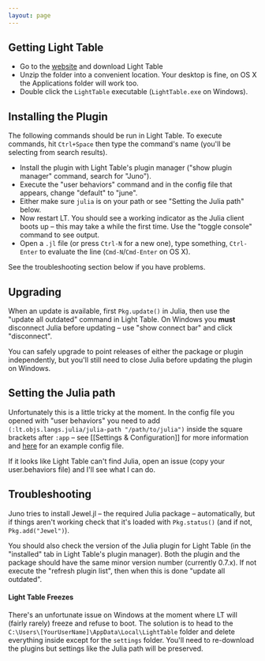 ```yaml
---
layout: page
---
```

## Getting Light Table

* Go to the [website](http://www.lighttable.com/) and download Light Table
* Unzip the folder into a convenient location. Your desktop is fine, on OS X the Applications folder will work too.
* Double click the `LightTable` executable (`LightTable.exe` on Windows).

## Installing the Plugin

The following commands should be run in Light Table. To execute commands, hit `Ctrl+Space` then type the command's name (you'll be selecting from search results).

* Install the plugin with Light Table's plugin manager ("show plugin manager" command, search for "Juno").
* Execute the "user behaviors" command and in the config file that appears, change "default" to "june".
* Either make sure `julia` is on your path or see "Setting the Julia path" below.
* Now restart LT. You should see a working indicator as the Julia client boots up – this may take a while the first time. Use the "toggle console" command to see output.
* Open a `.jl` file (or press `Ctrl-N` for a new one), type something, `Ctrl-Enter` to evaluate the line (`Cmd-N`/`Cmd-Enter` on OS X).

See the troubleshooting section below if you have problems.

## Upgrading

When an update is available, first `Pkg.update()` in Julia, then use the "update all outdated" command in Light Table. On Windows you **must** disconnect Julia before updating – use "show connect bar" and click "disconnect".

You can safely upgrade to point releases of either the package or plugin independently, but you'll still need to close Julia before updating the plugin on Windows.

## Setting the Julia path

Unfortunately this is a little tricky at the moment. In the config file you opened with "user behaviors" you need to add `(:lt.objs.langs.julia/julia-path "/path/to/julia")` inside the square brackets after `:app` – see [[Settings & Configuration]] for more information and [here](https://gist.github.com/one-more-minute/9882389) for an example config file.

If it looks like Light Table can't find Julia, open an issue (copy your user.behaviors file) and I'll see what I can do.

## Troubleshooting

Juno tries to install Jewel.jl – the required Julia package – automatically, but if things aren't working check that it's loaded with `Pkg.status()` (and if not, `Pkg.add("Jewel")`).

You should also check the version of the Julia plugin for Light Table (in the "installed" tab in Light Table's plugin manager). Both the plugin and the package should have the same minor version number (currently 0.7.x). If not execute the "refresh plugin list", then when this is done "update all outdated".

#### Light Table Freezes

There's an unfortunate issue on Windows at the moment where LT will (fairly rarely) freeze and refuse to boot. The solution is to head to the `C:\Users\[YourUserName]\AppData\Local\LightTable` folder and delete everything inside except for the `settings` folder. You'll need to re-download the plugins but settings like the Julia path will be preserved.
